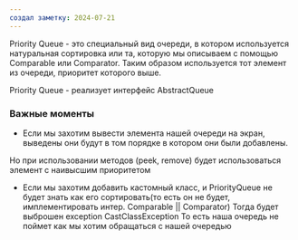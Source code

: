 ```yaml
---
создал заметку: 2024-07-21
---
```

Priority Queue - это специальный вид очереди, в
котором используется натуральная сортировка или та,
которую мы описываем с помощью Comparable или
Comparator. Таким образом используется тот элемент из
очереди, приоритет которого выше.

Priority Queue - реализует интерфейс AbstractQueue


### Важные моменты

- Если мы захотим вывести элемента нашей очереди на экран, 
выведены они будут в том порядке в котором они были добавлены.

Но при использовании методов (peek, remove)
будет использоваться элемент с наивысшим приоритетом


- Если мы захотим добавить кастомный класс, и PriorityQueue
не будет знать как его сортировать(то есть он не будет, имплементировать интер. Comparable || Comparator)
Тогда будет выброшен exception CastClassException
То есть наша очередь не поймет как мы хотим обращаться с нашей очередью


